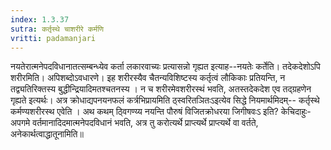```yaml
---
index: 1.3.37
sutra: कर्तृस्थे चाशरीरे कर्मणि
vritti: padamanjari
---
```


 नयतेरात्मनेपदविधानातत्सम्बन्ध्येव कर्ता लकारवाच्यः प्रत्यासन्नो गृह्यत इत्याह--नयतेः कर्तेति। तदेकदेशोऽपि शरीरमिति। अपिशब्दोऽवधारणे। इह शरीरस्यैव चैतन्यविशिष्टस्य कर्तृत्वं लौकिकाः प्रतियन्ति, न तद्व्यतिरिक्तस्य बुद्धीन्द्रियादिमतश्चतनस्य । न च शरीरमेवशरीरस्थं भवति, अतस्तदेकदेश एव तद्ग्रहणेन गृह्यते इत्यर्थः। अत्र क्रोधाद्यपनयनफलं कर्त्रभिप्रायमिति ठ्स्वरितञितःऽइत्येव सिद्धे नियमार्थमिदम्-- कर्तृस्थे कर्मण्यशरीरस्थ एवेति । अथ कथम् ठ्विगण्य्य नयन्ति पौरुषं विजितक्रोधरया जिगीषवःऽ इति? केचिदाहुः-अपगमे वर्तमानादिदमात्मनेपदविधानं भवति, अत्र तु करोत्यर्थे प्राप्त्यर्थे प्राप्त्यर्थे वा वर्तते, अनेकार्थत्वाद्धातूनामिति॥